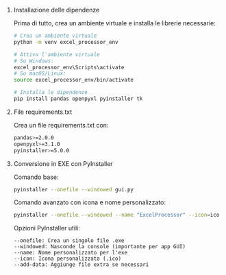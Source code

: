 1. Installazione delle dipendenze

    Prima di tutto, crea un ambiente virtuale e installa le librerie necessarie:
    ```bash
    # Crea un ambiente virtuale
    python -m venv excel_processor_env

    # Attiva l'ambiente virtuale
    # Su Windows:
    excel_processor_env\Scripts\activate
    # Su macOS/Linux:
    source excel_processor_env/bin/activate

    # Installa le dipendenze
    pip install pandas openpyxl pyinstaller tk
    ```

2. File requirements.txt

    Crea un file requirements.txt con:
    ```bash
    pandas>=2.0.0
    openpyxl>=3.1.0
    pyinstaller>=5.0.0
    ```

3. Conversione in EXE con PyInstaller

    Comando base:
    ```bash
    pyinstaller --onefile --windowed gui.py
    ```
    Comando avanzato con icona e nome personalizzato:
    ```bash
    pyinstaller --onefile --windowed --name "ExcelProcessor" --icon=icon.ico gui.py
    ```
    Opzioni PyInstaller utili:
    ```
    --onefile: Crea un singolo file .exe
    --windowed: Nasconde la console (importante per app GUI)
    --name: Nome personalizzato per l'exe
    --icon: Icona personalizzata (.ico)
    --add-data: Aggiunge file extra se necessari
    ```

